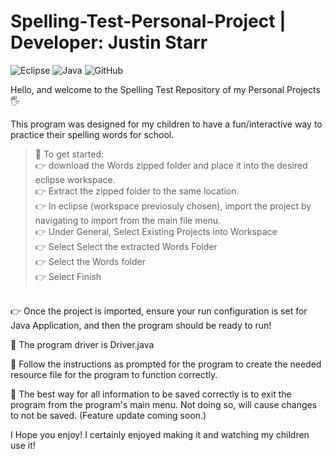 # Spelling-Test-Personal-Project | Developer: Justin Starr

![Eclipse](https://img.shields.io/badge/Eclipse-FE7A16.svg?style=for-the-badge&logo=Eclipse&logoColor=white)
![Java](https://img.shields.io/badge/java-%23ED8B00.svg?style=for-the-badge&logo=openjdk&logoColor=white)
![GitHub](https://img.shields.io/badge/github-%23121011.svg?style=for-the-badge&logo=github&logoColor=white)

Hello, and welcome to the Spelling Test Repository of my Personal Projects 🖐️

This program was designed for my children to have a fun/interactive way to practice their spelling words for school.

> 📌 To get started:<br>
👉 download the Words zipped folder and place it into the desired eclipse workspace.<br>
👉 Extract the zipped folder to the same location.<br>
👉 In eclipse (workspace previosuly chosen), import the project by navigating to import from the main file menu.<br>
👉 Under General, Select Existing Projects into Workspace<br>
👉 Select Select the extracted Words Folder<br>
👉 Select the Words folder<br>
👉 Select Finish<br>
<br>
👉 Once the project is imported, ensure your run configuration is set for Java Application, and then the program should be ready to run!

📌 The program driver is Driver.java

📌 Follow the instructions as prompted for the program to create the needed resource file for the program to function correctly.

📌 The best way for all information to be saved correctly is to exit the program from the program's main menu.
Not doing so, will cause changes to not be saved. (Feature update coming soon.)

I Hope you enjoy! I certainly enjoyed making it and watching my children use it!

